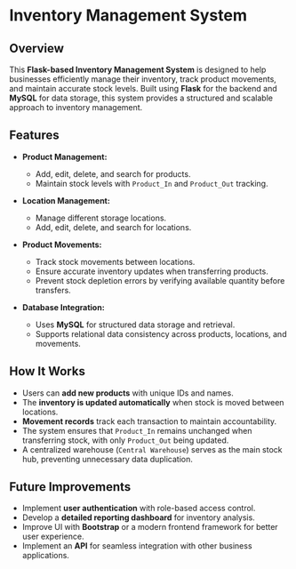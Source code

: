 # Inventory Management System

## Overview
This **Flask-based Inventory Management System** is designed to help businesses efficiently manage their inventory, track product movements, and maintain accurate stock levels. Built using **Flask** for the backend and **MySQL** for data storage, this system provides a structured and scalable approach to inventory management.

## Features
- **Product Management:**
  - Add, edit, delete, and search for products.
  - Maintain stock levels with `Product_In` and `Product_Out` tracking.

- **Location Management:**
  - Manage different storage locations.
  - Add, edit, delete, and search for locations.

- **Product Movements:**
  - Track stock movements between locations.
  - Ensure accurate inventory updates when transferring products.
  - Prevent stock depletion errors by verifying available quantity before transfers.

- **Database Integration:**
  - Uses **MySQL** for structured data storage and retrieval.
  - Supports relational data consistency across products, locations, and movements.

## How It Works
- Users can **add new products** with unique IDs and names.
- The **inventory is updated automatically** when stock is moved between locations.
- **Movement records** track each transaction to maintain accountability.
- The system ensures that `Product_In` remains unchanged when transferring stock, with only `Product_Out` being updated.
- A centralized warehouse (`Central Warehouse`) serves as the main stock hub, preventing unnecessary data duplication.

## Future Improvements
- Implement **user authentication** with role-based access control.
- Develop a **detailed reporting dashboard** for inventory analysis.
- Improve UI with **Bootstrap** or a modern frontend framework for better user experience.
- Implement an **API** for seamless integration with other business applications.
